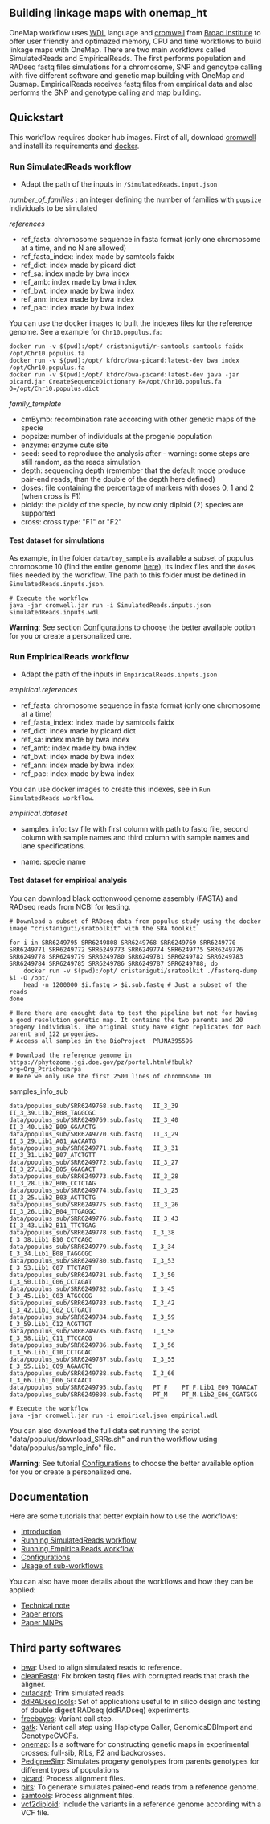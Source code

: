 ## Building linkage maps with onemap_ht

OneMap workflow uses [WDL]() language and [cromwell]() from [Broad Institute]() to offer user friendly and optimazed memory, CPU and time workflows to build linkage maps with OneMap. There are two main workflows called SimulatedReads and EmpiricalReads. The first performs population and RADseq fastq files simulations for a chromosome, SNP and genoytpe calling with five different software and genetic map building with OneMap and Gusmap. EmpiricalReads receives fastq files from empirical data and also performs the SNP and genotype calling and map building.

## Quickstart

This workflow requires docker hub images. First of all, download [cromwell](https://cromwell.readthedocs.io/en/stable/tutorials/FiveMinuteIntro/) and install its requirements and [docker](https://docs.docker.com/install/).

### Run SimulatedReads workflow

* Adapt the path of the inputs in `/SimulatedReads.input.json`

*number_of_families* : an integer defining the number of families with `popsize` individuals to be simulated

*references*
- ref_fasta: chromosome sequence in fasta format (only one chromosome at a time, and no N are allowed)
- ref_fasta_index: index made by samtools faidx
- ref_dict: index made by picard dict
- ref_sa: index made by bwa index
- ref_amb: index made by bwa index
- ref_bwt: index made by bwa index
- ref_ann: index made by bwa index
- ref_pac: index made by bwa index

You can use the docker images to built the indexes files for the reference genome. See a example for `Chr10.populus.fa`:

```
docker run -v $(pwd):/opt/ cristaniguti/r-samtools samtools faidx /opt/Chr10.populus.fa
docker run -v $(pwd):/opt/ kfdrc/bwa-picard:latest-dev bwa index /opt/Chr10.populus.fa
docker run -v $(pwd):/opt/ kfdrc/bwa-picard:latest-dev java -jar picard.jar CreateSequenceDictionary R=/opt/Chr10.populus.fa O=/opt/Chr10.populus.dict
```

*family_template*
- cmBymb: recombination rate according with other genetic maps of the specie
- popsize: number of individuals at the progenie population
- enzyme: enzyme cute site
- seed: seed to reproduce the analysis after - warning: some steps are still random, as the reads simulation
- depth: sequencing depth (remember that the default mode produce pair-end reads, than the double of the depth here defined) 
- doses: file containing the percentage of markers with doses 0, 1 and 2 (when cross is F1)
- ploidy: the ploidy of the specie, by now only diploid (2) species are supported
- cross: cross type: "F1" or "F2"

#### Test dataset for simulations

As example, in the folder `data/toy_sample` is available a subset of populus chromosome 10 (find the entire genome [here](https://phytozome.jgi.doe.gov/pz/portal.html#!bulk?org=Org_Ptrichocarpa)), its index files and the `doses` files needed by the workflow. The path to this folder must be defined in `SimulatedReads.inputs.json`.

```
# Execute the workflow
java -jar cromwell.jar run -i SimulatedReads.inputs.json SimulatedReads.inputs.wdl
```

**Warning**: See section [Configurations](documentation/configurations.html) to choose the better available option for you or create a personalized one.

### Run EmpiricalReads workflow

* Adapt the path of the inputs in `EmpiricalReads.inputs.json`

*empirical.references*
- ref_fasta: chromosome sequence in fasta format (only one chromosome at a time) 
- ref_fasta_index: index made by samtools faidx
- ref_dict: index made by picard dict
- ref_sa: index made by bwa index
- ref_amb: index made by bwa index
- ref_bwt: index made by bwa index
- ref_ann: index made by bwa index
- ref_pac: index made by bwa index

You can use docker images to create this indexes, see in `Run SimulatedReads workflow`.

*empirical.dataset*
- samples_info: tsv file with first column with path to fastq file, second column with sample names and third column with sample names and lane specifications.

- name: specie name

#### Test dataset for empirical analysis

You can download black cottonwood genome assembly (FASTA) and RADseq reads from NCBI for testing.

```
# Download a subset of RADseq data from populus study using the docker image "cristaniguti/sratoolkit" with the SRA toolkit 

for i in SRR6249795 SRR6249808 SRR6249768 SRR6249769 SRR6249770 SRR6249771 SRR6249772 SRR6249773 SRR6249774 SRR6249775 SRR6249776 SRR6249778 SRR6249779 SRR6249780 SRR6249781 SRR6249782 SRR6249783 SRR6249784 SRR6249785 SRR6249786 SRR6249787 SRR6249788; do
    docker run -v $(pwd):/opt/ cristaniguti/sratoolkit ./fasterq-dump $i -O /opt/
    head -n 1200000 $i.fastq > $i.sub.fastq # Just a subset of the reads
done

# Here there are enought data to test the pipeline but not for having a good resolution genetic map. It contains the two parents and 20 progeny individuals. The original study have eight replicates for each parent and 122 progenies.
# Access all samples in the BioProject	PRJNA395596

# Download the reference genome in https://phytozome.jgi.doe.gov/pz/portal.html#!bulk?org=Org_Ptrichocarpa 
# Here we only use the first 2500 lines of chromosome 10

```

samples_info_sub

```
data/populus_sub/SRR6249768.sub.fastq   II_3_39 II_3_39.Lib2_B08_TAGGCGC
data/populus_sub/SRR6249769.sub.fastq   II_3_40 II_3_40.Lib2_B09_GGAACTG
data/populus_sub/SRR6249770.sub.fastq   II_3_29 II_3_29.Lib1_A01_AACAATG
data/populus_sub/SRR6249771.sub.fastq   II_3_31 II_3_31.Lib2_B07_ATCTGTT
data/populus_sub/SRR6249772.sub.fastq   II_3_27 II_3_27.Lib2_B05_GGAGACT
data/populus_sub/SRR6249773.sub.fastq   II_3_28 II_3_28.Lib2_B06_CCTCTAG
data/populus_sub/SRR6249774.sub.fastq   II_3_25 II_3_25.Lib2_B03_ACTTCTG
data/populus_sub/SRR6249775.sub.fastq   II_3_26 II_3_26.Lib2_B04_TTGAGGC
data/populus_sub/SRR6249776.sub.fastq   II_3_43 II_3_43.Lib2_B11_TTCTGAG
data/populus_sub/SRR6249778.sub.fastq   I_3_38  I_3_38.Lib1_B10_CCTCAGC
data/populus_sub/SRR6249779.sub.fastq   I_3_34  I_3_34.Lib1_B08_TAGGCGC
data/populus_sub/SRR6249780.sub.fastq   I_3_53  I_3_53.Lib1_C07_TTCTAGT
data/populus_sub/SRR6249781.sub.fastq   I_3_50  I_3_50.Lib1_C06_CCTAGAT
data/populus_sub/SRR6249782.sub.fastq   I_3_45  I_3_45.Lib1_C03_ATGCCGG
data/populus_sub/SRR6249783.sub.fastq   I_3_42  I_3_42.Lib1_C02_CCTGACT
data/populus_sub/SRR6249784.sub.fastq   I_3_59  I_3_59.Lib1_C12_ACGTTGT
data/populus_sub/SRR6249785.sub.fastq   I_3_58  I_3_58.Lib1_C11_TTCCACG
data/populus_sub/SRR6249786.sub.fastq   I_3_56  I_3_56.Lib1_C10_CCTGCAC
data/populus_sub/SRR6249787.sub.fastq   I_3_55  I_3_55.Lib1_C09_AGAAGTC
data/populus_sub/SRR6249788.sub.fastq   I_3_66  I_3_66.Lib1_D06_GCCAACT
data/populus_sub/SRR6249795.sub.fastq   PT_F    PT_F.Lib1_E09_TGAACAT
data/populus_sub/SRR6249808.sub.fastq   PT_M    PT_M.Lib2_E06_CGATGCG
```

```
# Execute the workflow
java -jar cromwell.jar run -i empirical.json empirical.wdl
```

You can also download the full data set running the script "data/populus/download_SRRs.sh" and run the workflow using "data/populus/sample_info" file.


**Warning**: See tutorial [Configurations](documentation/configurations.html) to choose the better available option for you or create a personalized one.

## Documentation

Here are some tutorials that better explain how to use the workflows:

* [Introduction](https://cristianetaniguti.github.io/onemap_workflows/documentation/introduction.html)
* [Running SimulatedReads workflow](https://cristianetaniguti.github.io/onemap_workflows/documentation/simulatedreads.html)
* [Running EmpiricalReads workflow](https://cristianetaniguti.github.io/onemap_workflows/documentation/empiricalreads.html)
* [Configurations](https://cristianetaniguti.github.io/onemap_workflows/documentation/configuration.html)
* [Usage of sub-workflows](https://cristianetaniguti.github.io/onemap_workflows/documentation/subworkflows.html)

You can also have more details about the workflows and how they can be applied:

* [Technical note]()
* [Paper errors]()
* [Paper MNPs]()

## Third party softwares

- [bwa](https://github.com/lh3/bwa): Used to align simulated reads to reference.
- [cleanFastq](https://github.com/davidvi/cleanFastq): Fix broken fastq files with corrupted reads that crash the aligner.
- [cutadapt](https://github.com/marcelm/cutadapt): Trim simulated reads.
- [ddRADseqTools](https://github.com/GGFHF/ddRADseqTools): Set of applications useful to in silico design and testing of double digest RADseq (ddRADseq) experiments.
- [freebayes](https://github.com/ekg/freebayes): Variant call step.
- [gatk](https://github.com/broadinstitute/gatk): Variant call step using Haplotype Caller, GenomicsDBImport and GenotypeGVCFs.
- [onemap](https://github.com/augusto-garcia/onemap): Is a software for constructing genetic maps in experimental crosses: full-sib, RILs, F2 and backcrosses.
- [PedigreeSim](https://github.com/PBR/pedigreeSim?files=1): Simulates progeny genotypes from parents genotypes for different types of populations
- [picard](https://github.com/broadinstitute/picard): Process alignment files.
- [pirs](https://github.com/galaxy001/pirs): To generate simulates paired-end reads from a reference genome.
- [samtools](https://github.com/samtools/samtools): Process alignment files.
- [vcf2diploid](https://github.com/abyzovlab/vcf2diploid): Include the variants in a reference genome according with a VCF file.
